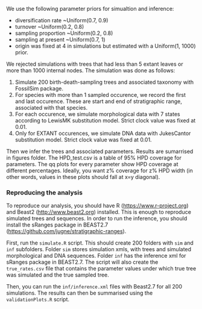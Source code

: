 We use the following parameter priors for simualtion and inference:

- diversification rate ~Uniform(0.7, 0.9)
- turnover ~Uniform(0.2, 0.8)
- sampling proportion ~Uniform(0.2, 0.8)
- sampling at present ~Uniform(0.7, 1)
- origin was fixed at 4 in simulations but estimated with a Uniform(1, 1000) prior.


We rejected simulations with trees that had less than 5 extant leaves or more than 1000 internal nodes. The simulation was done as follows:

1. Simulate 200 birth-death-sampling trees and associated taxonomy with FossilSim package.
2. For species with more than 1 sampled occurence, we record the first and last occurence.
   These are start and end of stratigraphic range, associated with that species.
3. For each occurence, we simulate morphological data with 7 states according to LewisMK substitution model.
   Strict clock value was fixed at 0.01.
4. Only for EXTANT occurences, we simulate DNA data with JukesCantor substitution model. Strict clock value was fixed at 0.01.


Then we infer the trees and associated parameters. Results are sumarrised in figures folder. 
The HPD_test.csv is a table of 95% HPD coverage for parameters. The qq plots for every parameter show HPD coverage at different percentages.
Ideally, you want z% coverage for z% HPD width (in other words, values in these plots should fall at x=y diagonal).

### Reproducing the analysis

To reproduce our analysis, you should have R (https://www.r-project.org) and Beast2 (http://www.beast2.org) installed. This is enough to reproduce simulated trees and sequences. In order to run the inference, you should install the sRanges package in BEAST2.7 (https://github.com/jugne/stratigraphic-ranges).

First, run the `simulate.R` script. This should create 200 folders with `sim` and `inf` subfolders. Folder `sim` stores simulation xmls, with trees and simulated morphological and DNA sequences. Folder `inf` has the inference xml for sRanges package in BEAST2.7.  The script will also create the `true_rates.csv` file that contains the parameter values under which true tree was simulated and the true sampled tree. 

Then, you can run the `inf/inference.xml` files with Beast2.7 for all 200 simulations. The results can then be summarised using the `validationPlots.R` script.

